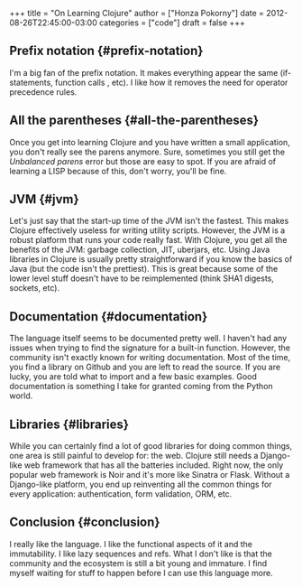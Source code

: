 +++
title = "On Learning Clojure"
author = ["Honza Pokorny"]
date = 2012-08-26T22:45:00-03:00
categories = ["code"]
draft = false
+++

## Prefix notation {#prefix-notation}

I'm a big fan of the prefix notation.  It makes everything appear the same
(if-statements, function calls , etc).  I like how it removes the need for
operator precedence rules.


## All the parentheses {#all-the-parentheses}

Once you get into learning Clojure and you have written a small application,
you don't really see the parens anymore.  Sure, sometimes you still get the
_Unbalanced parens_ error but those are easy to spot.  If you are afraid of
learning a LISP because of this, don't worry, you'll be fine.


## JVM {#jvm}

Let's just say that the start-up time of the JVM isn't the fastest.  This makes
Clojure effectively useless for writing utility scripts.  However, the JVM is a
robust platform that runs your code really fast.  With Clojure, you get all the
benefits of the JVM: garbage collection, JIT, uberjars, etc.  Using Java
libraries in Clojure is usually pretty straightforward if you know the basics
of Java (but the code isn't the prettiest).  This is great because some of the
lower level stuff doesn't have to be reimplemented (think SHA1 digests,
sockets, etc).


## Documentation {#documentation}

The language itself seems to be documented pretty well.  I haven't had any
issues when trying to find the signature for a built-in function.  However, the
community isn't exactly known for writing documentation.  Most of the time, you
find a library on Github and you are left to read the source.  If you are
lucky, you are told what to import and a few basic examples.  Good
documentation is something I take for granted coming from the Python world.


## Libraries {#libraries}

While you can certainly find a lot of good libraries for doing common things,
one area is still painful to develop for: the web.  Clojure still needs a
Django-like web framework that has all the batteries included.  Right now, the
only popular web framework is Noir and it's more like Sinatra or Flask.
Without a Django-like platform, you end up reinventing all the common things
for every application: authentication, form validation, ORM, etc.


## Conclusion {#conclusion}

I really like the language.  I like the functional aspects of it and the
immutability.  I like lazy sequences and refs.  What I don't like is that the
community and the ecosystem is still a bit young and immature.  I find myself
waiting for stuff to happen before I can use this language more.
